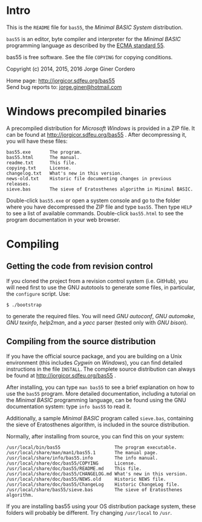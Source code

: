 Intro
=====

This is the `README` file for `bas55`, the *Minimal BASIC System* distribution.

`bas55` is an editor, byte compiler and interpreter for the *Minimal BASIC*
programming language as described by the [ECMA standard 55][1].

bas55 is free software. See the file `COPYING` for copying conditions.

Copyright (c) 2014, 2015, 2016 Jorge Giner Cordero

Home page: http://jorgicor.sdfeu.org/bas55  
Send bug reports to: jorge.giner@hotmail.com

Windows precompiled binaries
============================

A precompiled distribution for *Microsoft Windows* is provided in a ZIP file.
It can be found at http://jorgicor.sdfeu.org/bas55 . After decompressing it,
you will have these files:

~~~
bas55.exe       The program.
bas55.html      The manual.
readme.txt      This file.
copying.txt     License.
changelog.txt   What's new in this version.
news-old.txt    Historic file documenting changes in previous releases.
sieve.bas       The sieve of Eratosthenes algorithm in Minimal BASIC.
~~~

Double-click `bas55.exe` or open a system console and go to the folder where
you have decompressed the ZIP file and type `bas55`. Then type `HELP` to
see a list of available commands.  Double-click `bas55.html` to see the
program documentation in your web browser.

Compiling
=========

Getting the code from revision control
--------------------------------------

If you cloned the project from a revision control system (i.e. GitHub), you
will need first to use the GNU autotools to generate some files, in particular,
the `configure` script. Use:

    $ ./bootstrap

to generate the required files. You will need *GNU autoconf*, *GNU automake*,
*GNU texinfo*, *help2man*, and a *yacc* parser (tested only with *GNU bison*).

Compiling from the source distribution
--------------------------------------

If you have the official source package, and you are building on a Unix
environment (this includes *Cygwin* on *Windows*), you can find detailed
instructions in the file `INSTALL`. The complete source distribution can always
be found at http://jorgicor.sdfeu.org/bas55 .  

After installing, you can type `man bas55` to see a brief explanation on how to
use the `bas55` program.  More detailed documentation, including a tutorial on
the *Minimal BASIC* programming language, can be found using the GNU
documentation system: type `info bas55` to read it.

Additionally, a sample *Minimal BASIC* program called `sieve.bas`, containing
the sieve of Eratosthenes algorithm, is included in the source distribution.

Normally, after installing from source, you can find this on your system:

~~~
/usr/local/bin/bas55                    The program executable.
/usr/local/share/man/man1/bas55.1       The manual page.
/usr/local/share/info/bas55.info        The info manual.
/usr/local/share/doc/bas55/COPYING      License.
/usr/local/share/doc/bas55/README.md    This file.
/usr/local/share/doc/bas55/CHANGELOG.md What's new in this version.
/usr/local/share/doc/bas55/NEWS.old     Historic NEWS file.
/usr/local/share/doc/bas55/ChangeLog    Historic ChangeLog file.
/usr/local/share/bas55/sieve.bas        The sieve of Eratosthenes algorithm.
~~~

If you are installing bas55 using your OS distribution package system, these
folders will probably be different.  Try changing `/usr/local` to `/usr`.

[1]: http://www.ecma-international.org/publications/standards/Standardwithdrawn.htm
[2]: http://jorgicor.sdfeu.org/bas55  
